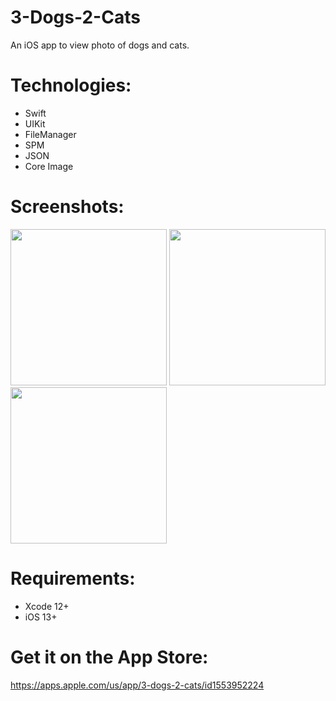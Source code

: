 # 3-Dogs-2-Cats
An iOS app to view photo of dogs and cats.

# Technologies:
  - Swift
  - UIKit
  - FileManager
  - SPM
  - JSON
  - Core Image
  
# Screenshots:
<img src="https://user-images.githubusercontent.com/50033125/124118224-18467e80-da3f-11eb-8017-c5800a342001.png" width="250"> <img src="https://user-images.githubusercontent.com/50033125/124118383-4461ff80-da3f-11eb-8a6a-9f4d577232a0.png" width="250"/> <img src="https://user-images.githubusercontent.com/50033125/124118420-50e65800-da3f-11eb-8d64-4d9f0711170b.png" width="250"/>


# Requirements:
  - Xcode 12+
  - iOS 13+
# Get it on the App Store:
https://apps.apple.com/us/app/3-dogs-2-cats/id1553952224
